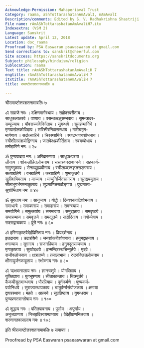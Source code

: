 ```yaml
---
Acknowledge-Permission: Mahaperiaval Trust
Category: raama, aShTottarashatanAmAvalI, nAmAvalI
Description/comments: Edited by S. V. Radhakrishna Shastriji
File name: rAmAShTottarashatanAmAvaliH7.itx
Indexextra: (VSM 2)
Language: Sanskrit
Latest update: April 12, 2018
Location: doc_raama
Proofread by: PSA Easwaran psawaswaran at gmail.com
Send corrections to: sanskrit@cheerful.com
Site access: https://sanskritdocuments.org
Subject: philosophy/hinduism/religion
Sublocation: raama
Text title: rAmAShTottarashatanAmAvaliH 7
engtitle: rAmAShTottarashatanAmAvaliH 7
itxtitle: rAmAShTottarashatanAmAvaliH 7
title: रामाष्टोत्तरशतनामावलिः ७

---
```

  
 श्रीरामाष्टोत्तरशतनामावलिः ७   
  
ॐ सम्राजे नमः । दक्षिणमार्गस्थाय । सहोदरपरीताय ।  
साधुकल्पतरवे । वश्याय । वसन्तऋतुसम्भवाय । सुमन्त्रादर-  
सम्पूज्याय । यौवराज्यविनिर्गताय । सुबन्धवे । सुमहन्मार्गिणे ।  
मृगयाखेलकोविदाय । सरित्तीरनिवासस्थाय । मारीचमृग-  
मार्गणाय । सदोत्साहिने । चिरस्थायिने । स्पष्टभाषणशोभनाय ।  
स्त्रीशीलसंशयोद्विग्नाय । जातवेदःप्रकीर्तिताय । स्वयम्बोधाय ।  
तमोहारिणे नमः ॥ २०  
  
ॐ पुण्यपादाय नमः । अरिदारुणाय । साधुपक्षपराय ।  
लीनाय । शोकलोहितलोचनाय । ससारवनदावाग्नये । सहकार्य-  
समुत्सुकाय । सेनाव्यूहप्रवीणाय । स्त्रीलाञ्छनकृतसङ्गराय ।  
सत्याग्रहिणे । वनग्राहिणे । करग्राहिणे । शुभाकृतये ।  
सुग्रीवाभिमताय । मान्याय । मन्युनिर्जितसागराय । सुतद्वययुताय ।  
सीताभूगर्भगमनाकुलाय । सुप्रमाणितसर्वाङ्गाय । पुष्पमाला-  
सुशोभिताय नमः ॥ ४०  
  
ॐ सुगताय नमः । सानुजाय । योद्ध्रे । दिव्यवस्त्रादिशोभनाय ।  
समाधात्रे । समाकाराय । समाहाराय । समन्वयाय ।  
समयोगिने । समुत्कर्षाय । समभावाय । समुद्यताय । समदृष्टये ।  
सभारम्भाय । समवृत्तये । समद्युतये । सदोदिताय । नवोन्मेषाय ।  
सदसद्वाचकाय । पुंसे नमः ॥ ६०  
  
ॐ हरिणाकृष्टवैदेहीप्रेरिताय नमः । प्रियदर्शनाय ।  
हृतदाराय । उदारश्रिये । जनशोकविशोषणाय । हनुमद्वाहनाय ।  
क्ष्णाम्याय । सुगगाय । सजनप्रियाय । हनुमदूतसम्पचाय ।  
मृगाकृष्टाय । सुखोदधये । हृन्मन्दिरस्थचिन्मूर्तये । मृदवे ।  
राजीवलोचनाय । क्षत्राग्रण्ये । तमालाभाय । रुदनक्लिन्नलोचनाय ।  
क्षीणायुर्जनकाहूताय । रक्षोघ्नाय नमः ॥ ८०  
  
ॐ ऋक्षवत्सलाय नमः । ज्ञानचशुषे । योगविज्ञाय ।  
युक्तिज्ञाय । युगभूषणाय । सीताकान्ताय । चित्रमूर्तये ।  
कैकयीसुतबान्धवाय । पौरप्रियाय । पूर्णकर्मणे । पुण्यकर्म-  
पयोनिधये । सुराज्यस्थापकाय । चातुर्वर्ण्यसंयोजकाय । क्षमाया  
द्वापरस्थाय । महते । आत्मने । सुप्रतिष्ठाय । युगन्धराय ।  
पुण्यप्रणतसन्तोषाय नमः ॥ १००  
  
ॐ शुद्धाय नमः । पतितपावनाय । पूर्णाय । अपूर्णाय ।  
अनुजप्राणाय । निजहृदिस्वयम्प्राप्याय । वैदेहीप्राणनिलयाय ।  
शरणागतवत्सलाय नमः ॥ १०८  
  
इति श्रीरामाष्टोत्तरशतनामावलिः ७ समाप्ता ।  
  
  
Proofread by PSA Easwaran psaeaswaran at gmail.com  
  
